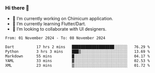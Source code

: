### Hi there 👋

<!--
**devcat37/devcat37** is a ✨ _special_ ✨ repository because its `README.md` (this file) appears on your GitHub profile.-->


- 🔭 I’m currently working on Chimicum application.
- 🌱 I’m currently learning Flutter/Dart.
- 👯 I’m looking to collaborate with UI designers.
<!-- - 🤔 I’m looking for help with ... -->

<!--START_SECTION:waka-->

```txt
From: 01 November 2024 - To: 08 November 2024

Dart          17 hrs 2 mins   ███████████████████░░░░░░   76.29 %
Python        3 hrs 3 mins    ███▒░░░░░░░░░░░░░░░░░░░░░   13.69 %
Markdown      55 mins         █░░░░░░░░░░░░░░░░░░░░░░░░   04.17 %
YAML          33 mins         ▓░░░░░░░░░░░░░░░░░░░░░░░░   02.53 %
XML           23 mins         ▒░░░░░░░░░░░░░░░░░░░░░░░░   01.72 %
```

<!--END_SECTION:waka-->
